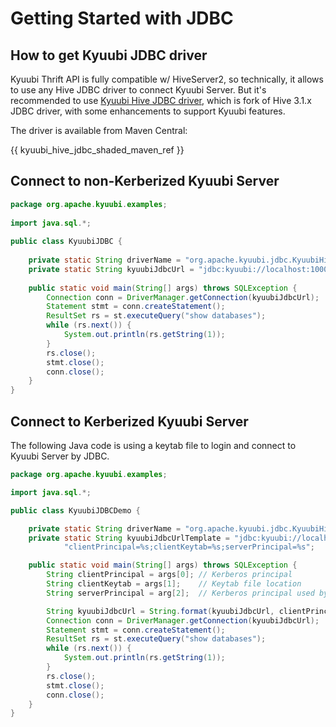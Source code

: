 <!--
- Licensed to the Apache Software Foundation (ASF) under one or more
- contributor license agreements.  See the NOTICE file distributed with
- this work for additional information regarding copyright ownership.
- The ASF licenses this file to You under the Apache License, Version 2.0
- (the "License"); you may not use this file except in compliance with
- the License.  You may obtain a copy of the License at
-
-   http://www.apache.org/licenses/LICENSE-2.0
-
- Unless required by applicable law or agreed to in writing, software
- distributed under the License is distributed on an "AS IS" BASIS,
- WITHOUT WARRANTIES OR CONDITIONS OF ANY KIND, either express or implied.
- See the License for the specific language governing permissions and
- limitations under the License.
-->

# Getting Started with JDBC

## How to get Kyuubi JDBC driver

Kyuubi Thrift API is fully compatible w/ HiveServer2, so technically, it allows to use any Hive JDBC driver to connect
Kyuubi Server. But it's recommended to use [Kyuubi Hive JDBC driver](../client/jdbc/kyuubi_jdbc), which is fork of
Hive 3.1.x JDBC driver, with some enhancements to support Kyuubi features.

The driver is available from Maven Central:

{{ kyuubi_hive_jdbc_shaded_maven_ref }}

## Connect to non-Kerberized Kyuubi Server

```java
package org.apache.kyuubi.examples;
  
import java.sql.*;
 
public class KyuubiJDBC {
 
    private static String driverName = "org.apache.kyuubi.jdbc.KyuubiHiveDriver";
    private static String kyuubiJdbcUrl = "jdbc:kyuubi://localhost:10009/default;";
 
    public static void main(String[] args) throws SQLException {
        Connection conn = DriverManager.getConnection(kyuubiJdbcUrl);
        Statement stmt = conn.createStatement();
        ResultSet rs = st.executeQuery("show databases");
        while (rs.next()) {
            System.out.println(rs.getString(1));
        }
        rs.close();
        stmt.close();
        conn.close();
    }
}
```

## Connect to Kerberized Kyuubi Server

The following Java code is using a keytab file to login and connect to Kyuubi Server by JDBC.

```java
package org.apache.kyuubi.examples;

import java.sql.*;

public class KyuubiJDBCDemo {

    private static String driverName = "org.apache.kyuubi.jdbc.KyuubiHiveDriver";
    private static String kyuubiJdbcUrlTemplate = "jdbc:kyuubi://localhost:10009/default;" +
            "clientPrincipal=%s;clientKeytab=%s;serverPrincipal=%s";

    public static void main(String[] args) throws SQLException {
        String clientPrincipal = args[0]; // Kerberos principal
        String clientKeytab = args[1];    // Keytab file location
        String serverPrincipal = arg[2];  // Kerberos principal used by Kyuubi Server

        String kyuubiJdbcUrl = String.format(kyuubiJdbcUrl, clientPrincipal, clientKeytab, serverPrincipal);
        Connection conn = DriverManager.getConnection(kyuubiJdbcUrl);
        Statement stmt = conn.createStatement();
        ResultSet rs = st.executeQuery("show databases");
        while (rs.next()) {
            System.out.println(rs.getString(1));
        }
        rs.close();
        stmt.close();
        conn.close();
    }
}
```

